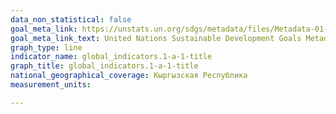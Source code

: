 ```yaml
---
data_non_statistical: false
goal_meta_link: https://unstats.un.org/sdgs/metadata/files/Metadata-01-0a-01.pdf
goal_meta_link_text: United Nations Sustainable Development Goals Metadata (pdf 894kB)
graph_type: line
indicator_name: global_indicators.1-a-1-title
graph_title: global_indicators.1-a-1-title
national_geographical_coverage: Кыргызская Республика
measurement_units: 

---
```

